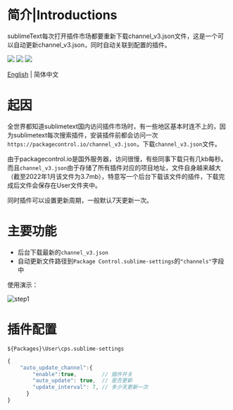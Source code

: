 # 简介|Introductions

sublimeText每次打开插件市场都要重新下载channel_v3.json文件，这是一个可以自动更新channel_v3.json，同时自动关联到配置的插件。

<div>
    <img flex="left" src="https://img.shields.io/badge/python-%3E%3D3.8.0-3776AB"/>
    <img flex="left" src="https://img.shields.io/badge/Sublime%20Text-FF9800?style=flat&logo=Sublime%20Text&logoColor=white"/>
    <img flex="left" src="https://img.shields.io/github/license/caoxiemeihao/electron-vite-vue?style=flat"/>
</div>

[English](README.en.md) | 简体中文





# 起因

全世界都知道sublimetext国内访问插件市场时，有一些地区基本时连不上的，因为sublimetext每次搜索插件，安装插件前都会访问一次`https://packagecontrol.io/channel_v3.json`，下载`channel_v3.json`文件。

由于packagecontrol.io是国外服务器，访问很慢，有些同事下载只有几kb每秒。而且`channel_v3.json`由于存储了所有插件对应的项目地址，文件自身越来越大（截至2022年1月该文件为3.7mb），特意写一个后台下载该文件的插件，下载完成后文件会保存在User文件夹中。

同时插件可以设置更新周期，一般默认7天更新一次。





# 主要功能

- 后台下载最新的`channel_v3.json`
- 自动更新文件路径到`Package Control.sublime-settings`的`"channels"`字段中

使用演示：

![step1](1.gif)



# 插件配置

`${Packages}\User\cps.sublime-settings`

```js
{ 
    "auto_update_channel":{
        "enable":true,        // 插件开关
        "auto_update": true,  // 是否更新
        "update_interval": 7, // 多少天更新一次
      }
}
```

